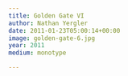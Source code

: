 ```yaml
---
title: Golden Gate VI
author: Nathan Yergler
date: 2011-01-23T05:00:14+00:00
image: golden-gate-6.jpg
year: 2011
medium: monotype

---
```

